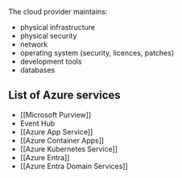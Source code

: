 
The cloud provider maintains:

- physical infrastructure
- physical security
- network
- operating system (security, licences, patches)
- development tools
- databases

## List of Azure services

- [[Microsoft Purview]]
- Event Hub
- [[Azure App Service]]
- [[Azure Container Apps]]
- [[Azure Kubernetes Service]]
- [[Azure Entra]]
- [[Azure Entra Domain Services]]
